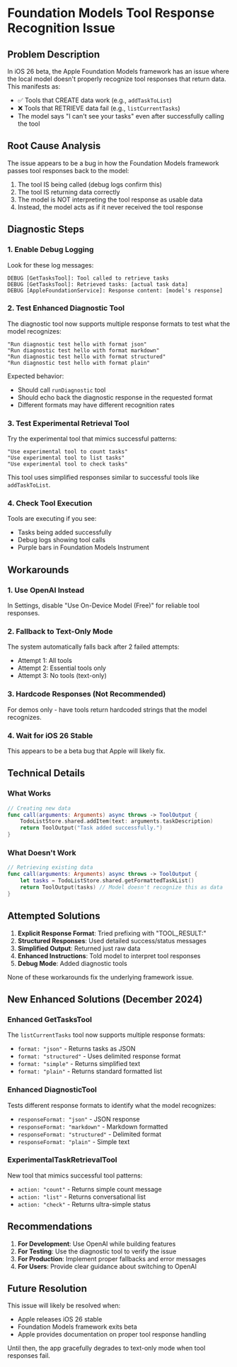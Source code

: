 # Foundation Models Tool Response Recognition Issue

## Problem Description

In iOS 26 beta, the Apple Foundation Models framework has an issue where the local model doesn't properly recognize tool responses that return data. This manifests as:

- ✅ Tools that CREATE data work (e.g., `addTaskToList`)
- ❌ Tools that RETRIEVE data fail (e.g., `listCurrentTasks`)
- The model says "I can't see your tasks" even after successfully calling the tool

## Root Cause Analysis

The issue appears to be a bug in how the Foundation Models framework passes tool responses back to the model:

1. The tool IS being called (debug logs confirm this)
2. The tool IS returning data correctly
3. The model is NOT interpreting the tool response as usable data
4. Instead, the model acts as if it never received the tool response

## Diagnostic Steps

### 1. Enable Debug Logging
Look for these log messages:
```
DEBUG [GetTasksTool]: Tool called to retrieve tasks
DEBUG [GetTasksTool]: Retrieved tasks: [actual task data]
DEBUG [AppleFoundationService]: Response content: [model's response]
```

### 2. Test Enhanced Diagnostic Tool
The diagnostic tool now supports multiple response formats to test what the model recognizes:

```
"Run diagnostic test hello with format json"
"Run diagnostic test hello with format markdown"
"Run diagnostic test hello with format structured"
"Run diagnostic test hello with format plain"
```

Expected behavior:
- Should call `runDiagnostic` tool
- Should echo back the diagnostic response in the requested format
- Different formats may have different recognition rates

### 3. Test Experimental Retrieval Tool
Try the experimental tool that mimics successful patterns:

```
"Use experimental tool to count tasks"
"Use experimental tool to list tasks"
"Use experimental tool to check tasks"
```

This tool uses simplified responses similar to successful tools like `addTaskToList`.

### 4. Check Tool Execution
Tools are executing if you see:
- Tasks being added successfully
- Debug logs showing tool calls
- Purple bars in Foundation Models Instrument

## Workarounds

### 1. Use OpenAI Instead
In Settings, disable "Use On-Device Model (Free)" for reliable tool responses.

### 2. Fallback to Text-Only Mode
The system automatically falls back after 2 failed attempts:
- Attempt 1: All tools
- Attempt 2: Essential tools only  
- Attempt 3: No tools (text-only)

### 3. Hardcode Responses (Not Recommended)
For demos only - have tools return hardcoded strings that the model recognizes.

### 4. Wait for iOS 26 Stable
This appears to be a beta bug that Apple will likely fix.

## Technical Details

### What Works
```swift
// Creating new data
func call(arguments: Arguments) async throws -> ToolOutput {
    TodoListStore.shared.addItem(text: arguments.taskDescription)
    return ToolOutput("Task added successfully.")
}
```

### What Doesn't Work
```swift
// Retrieving existing data
func call(arguments: Arguments) async throws -> ToolOutput {
    let tasks = TodoListStore.shared.getFormattedTaskList()
    return ToolOutput(tasks) // Model doesn't recognize this as data
}
```

## Attempted Solutions

1. **Explicit Response Format**: Tried prefixing with "TOOL_RESULT:"
2. **Structured Responses**: Used detailed success/status messages
3. **Simplified Output**: Returned just raw data
4. **Enhanced Instructions**: Told model to interpret tool responses
5. **Debug Mode**: Added diagnostic tools

None of these workarounds fix the underlying framework issue.

## New Enhanced Solutions (December 2024)

### Enhanced GetTasksTool
The `listCurrentTasks` tool now supports multiple response formats:
- `format: "json"` - Returns tasks as JSON
- `format: "structured"` - Uses delimited response format
- `format: "simple"` - Returns simplified text
- `format: "plain"` - Returns standard formatted list

### Enhanced DiagnosticTool
Tests different response formats to identify what the model recognizes:
- `responseFormat: "json"` - JSON response
- `responseFormat: "markdown"` - Markdown formatted
- `responseFormat: "structured"` - Delimited format
- `responseFormat: "plain"` - Simple text

### ExperimentalTaskRetrievalTool
New tool that mimics successful tool patterns:
- `action: "count"` - Returns simple count message
- `action: "list"` - Returns conversational list
- `action: "check"` - Returns ultra-simple status

## Recommendations

1. **For Development**: Use OpenAI while building features
2. **For Testing**: Use the diagnostic tool to verify the issue
3. **For Production**: Implement proper fallbacks and error messages
4. **For Users**: Provide clear guidance about switching to OpenAI

## Future Resolution

This issue will likely be resolved when:
- Apple releases iOS 26 stable
- Foundation Models framework exits beta
- Apple provides documentation on proper tool response handling

Until then, the app gracefully degrades to text-only mode when tool responses fail. 